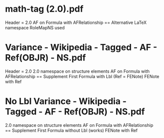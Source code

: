 # math-tag (2.0).pdf
Header = 2.0
AF on Formula with AFRelationship == Alternative
LaTeX namespace 
RoleMapNS used

# Variance - Wikipedia - Tagged - AF - Ref(OBJR) - NS.pdf
Header = 2.0
2.0 namespace on structure elements
AF on Formula with AFRelationship == Supplement
First Formula with Lbl (Ref = FENote)
FENote with Ref

# No Lbl Variance - Wikipedia - Tagged - AF - Ref(OBJR) - NS.pdf
2.0 namespace on structure elements
AF on Formula with AFRelationship == Supplement
First Formula without Lbl (works)
FENote with Ref

